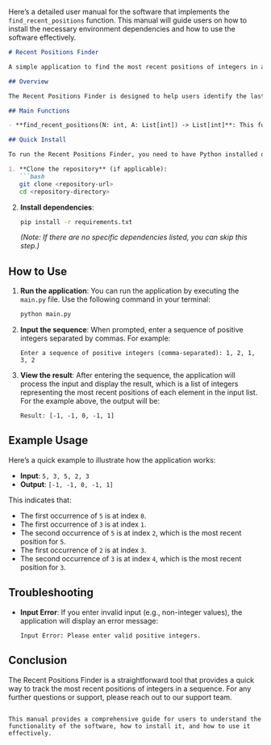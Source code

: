 Here’s a detailed user manual for the software that implements the `find_recent_positions` function. This manual will guide users on how to install the necessary environment dependencies and how to use the software effectively.

```markdown
# Recent Positions Finder

A simple application to find the most recent positions of integers in a sequence.

## Overview

The Recent Positions Finder is designed to help users identify the last seen positions of integers in a list. This can be particularly useful in scenarios where tracking occurrences of elements is necessary, such as in data analysis or algorithm development.

## Main Functions

- **find_recent_positions(N: int, A: List[int]) -> List[int]**: This function takes the length of the sequence and a list of positive integers as input, and returns a list of integers representing the most recent positions of each element in the input list.

## Quick Install

To run the Recent Positions Finder, you need to have Python installed on your machine. You can install the required dependencies using pip. Here’s how:

1. **Clone the repository** (if applicable):
   ```bash
   git clone <repository-url>
   cd <repository-directory>
   ```

2. **Install dependencies**:
   ```bash
   pip install -r requirements.txt
   ```

   *(Note: If there are no specific dependencies listed, you can skip this step.)*

## How to Use

1. **Run the application**:
   You can run the application by executing the `main.py` file. Use the following command in your terminal:
   ```bash
   python main.py
   ```

2. **Input the sequence**:
   When prompted, enter a sequence of positive integers separated by commas. For example:
   ```
   Enter a sequence of positive integers (comma-separated): 1, 2, 1, 3, 2
   ```

3. **View the result**:
   After entering the sequence, the application will process the input and display the result, which is a list of integers representing the most recent positions of each element in the input list. For the example above, the output will be:
   ```
   Result: [-1, -1, 0, -1, 1]
   ```

## Example Usage

Here’s a quick example to illustrate how the application works:

- **Input**: `5, 3, 5, 2, 3`
- **Output**: `[-1, -1, 0, -1, 1]`

This indicates that:
- The first occurrence of `5` is at index `0`.
- The first occurrence of `3` is at index `1`.
- The second occurrence of `5` is at index `2`, which is the most recent position for `5`.
- The first occurrence of `2` is at index `3`.
- The second occurrence of `3` is at index `4`, which is the most recent position for `3`.

## Troubleshooting

- **Input Error**: If you enter invalid input (e.g., non-integer values), the application will display an error message:
  ```
  Input Error: Please enter valid positive integers.
  ```

## Conclusion

The Recent Positions Finder is a straightforward tool that provides a quick way to track the most recent positions of integers in a sequence. For any further questions or support, please reach out to our support team.

```

This manual provides a comprehensive guide for users to understand the functionality of the software, how to install it, and how to use it effectively.